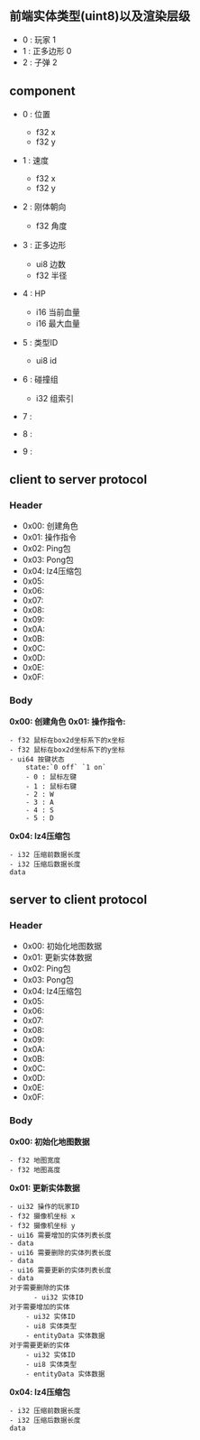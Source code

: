 ## 前端实体类型(uint8)以及渲染层级
- 0 : 玩家 1
- 1 : 正多边形 0 
- 2 : 子弹 2

## component

- 0 : 位置
  - f32 x
  - f32 y
- 1 : 速度
  - f32 x
  - f32 y

- 2 : 刚体朝向
  - f32 角度

- 3 : 正多边形
  - ui8 边数
  - f32 半径
- 4 : HP
  - i16 当前血量
  - i16 最大血量
- 5 : 类型ID
  - ui8 id 
- 6 : 碰撞组
  - i32 组索引
- 7 : 
- 8 : 
- 9 : 

## client to server protocol

### Header
- 0x00: 创建角色
- 0x01: 操作指令
- 0x02: Ping包
- 0x03: Pong包
- 0x04: lz4压缩包
- 0x05:
- 0x06:
- 0x07:
- 0x08:
- 0x09:
- 0x0A:
- 0x0B:
- 0x0C:
- 0x0D:
- 0x0E:
- 0x0F:

### Body
**0x00: 创建角色**
**0x01: 操作指令:**

```
- f32 鼠标在box2d坐标系下的x坐标
- f32 鼠标在box2d坐标系下的y坐标
- ui64 按键状态
    state:`0 off` `1 on`
    - 0 : 鼠标左键
    - 1 : 鼠标右键
    - 2 : W
    - 3 : A
    - 4 : S
    - 5 : D
```
**0x04: lz4压缩包**
```
- i32 压缩前数据长度
- i32 压缩后数据长度
data
```
## server to client protocol
### Header
- 0x00: 初始化地图数据
- 0x01: 更新实体数据
- 0x02: Ping包
- 0x03: Pong包 
- 0x04: lz4压缩包
- 0x05:
- 0x06:
- 0x07:
- 0x08:
- 0x09:
- 0x0A:
- 0x0B:
- 0x0C:
- 0x0D:
- 0x0E:
- 0x0F:

### Body

**0x00: 初始化地图数据**

```
- f32 地图宽度
- f32 地图高度
```

**0x01: 更新实体数据**

```
- ui32 操作的玩家ID
- f32 摄像机坐标 x
- f32 摄像机坐标 y
- ui16 需要增加的实体列表长度
- data
- ui16 需要删除的实体列表长度
- data
- ui16 需要更新的实体列表长度
- data
对于需要删除的实体
	  - ui32 实体ID
对于需要增加的实体
    - ui32 实体ID
    - ui8 实体类型
    - entityData 实体数据
对于需要更新的实体
    - ui32 实体ID
    - ui8 实体类型
    - entityData 实体数据
```
**0x04: lz4压缩包**
```
- i32 压缩前数据长度
- i32 压缩后数据长度
data
```